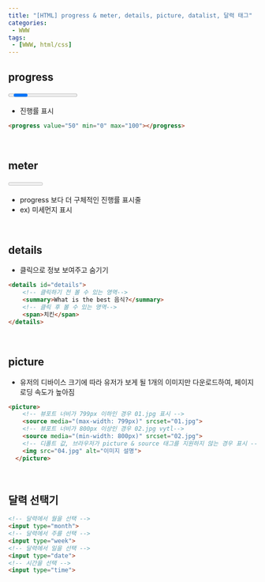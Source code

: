 ```yaml
---
title: "[HTML] progress & meter, details, picture, datalist, 달력 태그"
categories:
 - WWW
tags:
 - [WWW, html/css]
---
```


## progress 

<progress></progress> 

- 진행률 표시

```html
<progress value="50" min="0" max="100"></progress>
```



<br/> 

## meter

<meter></meter>

- progress 보다 더 구체적인 진행률 표시줄
- ex) 미세먼지 표시



<br/>



## details

- 클릭으로 정보 보여주고 숨기기 

```html
<details id="details">
    <!-- 클릭하기 전 볼 수 있는 영역-->
    <summary>What is the best 음식?</summary>
    <!-- 클릭 후 볼 수 있는 영역-->
    <span>치킨</span>
</details>
```



<br/>



## picture

- 유저의 디바이스 크기에 따라 유저가 보게 될 1개의 이미지만 다운로드하여, 페이지 로딩 속도가 높아짐

```html
<picture>
    <!-- 뷰포트 너비가 799px 이하인 경우 01.jpg 표시 -->
    <source media="(max-width: 799px)" srcset="01.jpg">
    <!-- 뷰포트 너비가 800px 이상인 경우 02.jpg vytl-->
    <source media="(min-width: 800px)" srcset="02.jpg">
    <!-- 디폴트 값, 브라우저가 picture & source 태그를 지원하지 않는 경우 표시 -->
    <img src="04.jpg" alt="이미지 설명">
  </picture>
```



<br>



## 달력 선택기

```html
<!-- 달력에서 월을 선택 -->
<input type="month">
<!-- 달력에서 주를 선택 -->
<input type="week">
<!-- 달력에서 일을 선택 -->
<input type="date">
<!-- 시간을 선택 -->
<input type="time">
```
